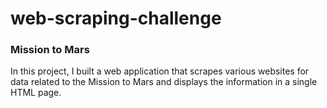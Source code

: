 # web-scraping-challenge

 ### Mission to Mars
In this project, I built a web application that scrapes various websites for data related to the Mission to Mars and displays the information in a single HTML page.

